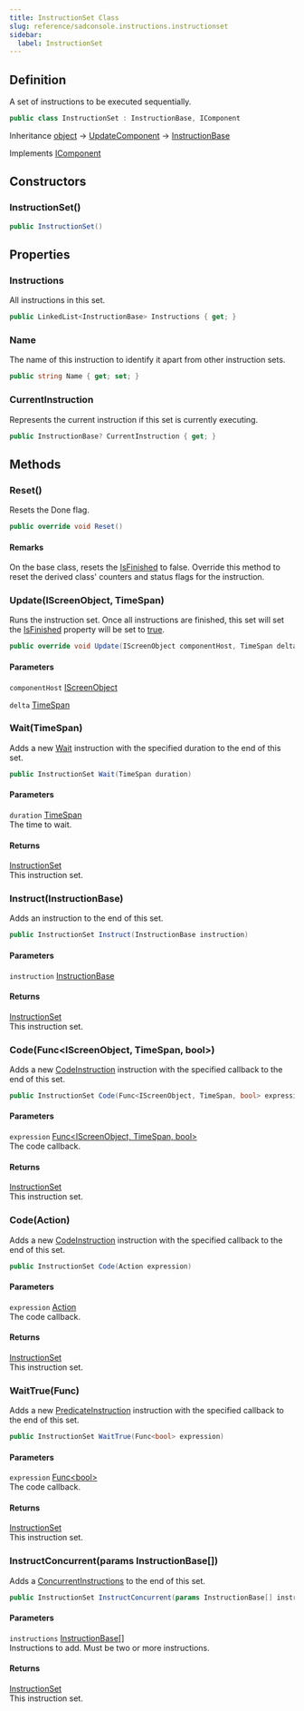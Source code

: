 ```yaml
---
title: InstructionSet Class
slug: reference/sadconsole.instructions.instructionset
sidebar:
  label: InstructionSet
---
```

## Definition

A set of instructions to be executed sequentially.

```csharp title="C#"
public class InstructionSet : InstructionBase, IComponent
```

Inheritance [object](https://learn.microsoft.com/dotnet/api/system.object/) → [UpdateComponent](../sadconsole.components.updatecomponent/) → [InstructionBase](../sadconsole.instructions.instructionbase/)

Implements [IComponent](../sadconsole.components.icomponent/)

## Constructors

### InstructionSet()

```csharp title="C#"
public InstructionSet()
```


## Properties

### Instructions

All instructions in this set.

```csharp title="C#"
public LinkedList<InstructionBase> Instructions { get; }
```

### Name

The name of this instruction to identify it apart from other instruction sets.

```csharp title="C#"
public string Name { get; set; }
```

### CurrentInstruction

Represents the current instruction if this set is currently executing.

```csharp title="C#"
public InstructionBase? CurrentInstruction { get; }
```

## Methods

### Reset()

Resets the Done flag.

```csharp title="C#"
public override void Reset()
```

#### Remarks

On the base class, resets the [IsFinished](../sadconsole.instructions.instructionbase/#isfinished/) to false. Override this method to reset the derived class' counters and status flags for the instruction.

### Update(IScreenObject, TimeSpan)

Runs the instruction set. Once all instructions are finished, this set will set the [IsFinished](../sadconsole.instructions.instructionbase/#isfinished/) property will be set to <a href="https://learn.microsoft.com/dotnet/csharp/language-reference/builtin-types/bool">true</a>.

```csharp title="C#"
public override void Update(IScreenObject componentHost, TimeSpan delta)
```

#### Parameters

`componentHost` [IScreenObject](../sadconsole.iscreenobject/)  

`delta` [TimeSpan](https://learn.microsoft.com/dotnet/api/system.timespan/)  


### Wait(TimeSpan)

Adds a new [Wait](../sadconsole.instructions.wait/) instruction with the specified duration to the end of this set.

```csharp title="C#"
public InstructionSet Wait(TimeSpan duration)
```

#### Parameters

`duration` [TimeSpan](https://learn.microsoft.com/dotnet/api/system.timespan/)  
The time to wait.

#### Returns

[InstructionSet](../sadconsole.instructions.instructionset/)  
This instruction set.

### Instruct(InstructionBase)

Adds an instruction to the end of this set.

```csharp title="C#"
public InstructionSet Instruct(InstructionBase instruction)
```

#### Parameters

`instruction` [InstructionBase](../sadconsole.instructions.instructionbase/)  

#### Returns

[InstructionSet](../sadconsole.instructions.instructionset/)  
This instruction set.

### Code(Func<IScreenObject, TimeSpan, bool>)

Adds a new [CodeInstruction](../sadconsole.instructions.codeinstruction/) instruction with the specified callback to the end of this set.

```csharp title="C#"
public InstructionSet Code(Func<IScreenObject, TimeSpan, bool> expression)
```

#### Parameters

`expression` [Func\<IScreenObject, TimeSpan, bool\>](https://learn.microsoft.com/dotnet/api/system.func-3/)  
The code callback.

#### Returns

[InstructionSet](../sadconsole.instructions.instructionset/)  
This instruction set.

### Code(Action)

Adds a new [CodeInstruction](../sadconsole.instructions.codeinstruction/) instruction with the specified callback to the end of this set.

```csharp title="C#"
public InstructionSet Code(Action expression)
```

#### Parameters

`expression` [Action](https://learn.microsoft.com/dotnet/api/system.action/)  
The code callback.

#### Returns

[InstructionSet](../sadconsole.instructions.instructionset/)  
This instruction set.

### WaitTrue(Func<bool>)

Adds a new [PredicateInstruction](../sadconsole.instructions.predicateinstruction/) instruction with the specified callback to the end of this set.

```csharp title="C#"
public InstructionSet WaitTrue(Func<bool> expression)
```

#### Parameters

`expression` [Func\<bool\>](https://learn.microsoft.com/dotnet/api/system.func-1/)  
The code callback.

#### Returns

[InstructionSet](../sadconsole.instructions.instructionset/)  
This instruction set.

### InstructConcurrent(params InstructionBase[])

Adds a [ConcurrentInstructions](../sadconsole.instructions.concurrentinstructions/) to the end of this set.

```csharp title="C#"
public InstructionSet InstructConcurrent(params InstructionBase[] instructions)
```

#### Parameters

`instructions` [InstructionBase[]](../sadconsole.instructions.instructionbase/)  
Instructions to add. Must be two or more instructions.

#### Returns

[InstructionSet](../sadconsole.instructions.instructionset/)  
This instruction set.